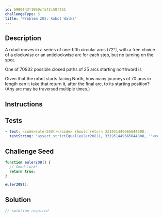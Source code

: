```yaml
---
id: 5900f43f1000cf542c50ff51
challengeType: 5
title: 'Problem 208: Robot Walks'
---
```


## Description
<section id='description'>
A robot moves in a series of one-fifth circular arcs (72°), with a free choice of a clockwise or an anticlockwise arc for each step, but no turning on the spot.

One of 70932 possible closed paths of 25 arcs starting northward is



Given that the robot starts facing North, how many journeys of 70 arcs in length can it take that return it, after the final arc, to its starting position?
(Any arc may be traversed multiple times.)
</section>

## Instructions
<section id='instructions'>

</section>

## Tests
<section id='tests'>

```yml
- text: <code>euler208()</code> should return 331951449665644800.
  testString: 'assert.strictEqual(euler208(), 331951449665644800, ''<code>euler208()</code> should return 331951449665644800.'');'

```

</section>

## Challenge Seed
<section id='challengeSeed'>

<div id='js-seed'>

```js
function euler208() {
  // Good luck!
  return true;
}

euler208();
```

</div>



</section>

## Solution
<section id='solution'>

```js
// solution required
```
</section>
